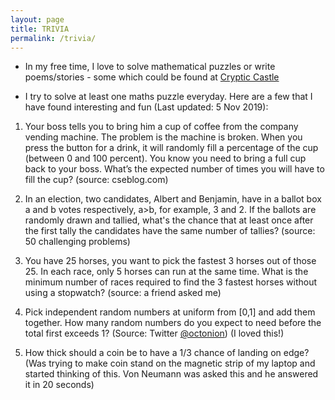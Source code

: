 ```yaml
---
layout: page
title: TRIVIA
permalink: /trivia/
---
```


* In my free time, I love to solve mathematical puzzles or write poems/stories - some which could be found at
[Cryptic Castle](https://hitarth64.blogspot.com)

* I try to solve at least one maths puzzle everyday. Here are a few that I have found interesting and fun (Last updated: 5 Nov 2019):

1. Your boss tells you to bring him a cup of coffee from the company vending machine. The problem is the machine is broken. When you press the button for a drink, it will randomly fill a percentage of the cup (between 0 and 100 percent). You know you need to bring a full cup back to your boss. What’s the expected number of times you will have to fill the cup? (source: cseblog.com)

2. In an election, two candidates, Albert and Benjamin, have in a ballot box a and b votes respectively, a>b, for example, 3 and 2. If the ballots are randomly drawn and tallied, what's the chance that at least once after the first tally the candidates have the same number of tallies? (source: 50 challenging problems)

3. You have 25 horses, you want to pick the fastest 3 horses out of those 25. In each race, only 5 horses can run at the same time. What is the minimum number of races required to find the 3 fastest horses without using a stopwatch? (source: a friend asked me)

4. Pick independent random numbers at uniform from [0,1] and add them together. How many random numbers do you expect to need before the total first exceeds 1? (Source: Twitter [@octonion](https://twitter.com/octonion)) (I loved this!)

5. How thick should a coin be to have a 1/3 chance of landing on edge? (Was trying to make coin stand on the magnetic strip of my laptop and started thinking of this. Von Neumann was asked this and he answered it in 20 seconds)
